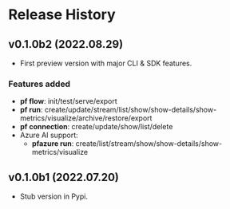 # Release History

## v0.1.0b2 (2022.08.29)

- First preview version with major CLI & SDK features.

### Features added
- **pf flow**: init/test/serve/export
- **pf run**: create/update/stream/list/show/show-details/show-metrics/visualize/archive/restore/export
- **pf connection**: create/update/show/list/delete
- Azure AI support: 
    - **pfazure run**: create/list/stream/show/show-details/show-metrics/visualize


## v0.1.0b1 (2022.07.20)

- Stub version in Pypi.